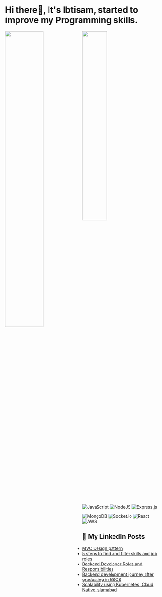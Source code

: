 # Hi there👋, It's Ibtisam, started to improve my Programming skills.

<img align="left" width="50%" src="https://github-readme-stats.vercel.app/api?username=syedibtisam&show_icons=true&theme=radical&hide=stars,issues,contribs" />

<img align="left" width="40%" src="https://github-readme-stats.vercel.app/api/top-langs/?username=syedibtisam&layout=compact" />

![JavaScript](https://img.shields.io/badge/javascript-%23323330.svg?style=for-the-badge&logo=javascript&logoColor=%23F7DF1E)
![NodeJS](https://img.shields.io/badge/node.js-6DA55F?style=for-the-badge&logo=node.js&logoColor=white)
![Express.js](https://img.shields.io/badge/express.js-%23404d59.svg?style=for-the-badge&logo=express&logoColor=%2361DAFB)

![MongoDB](https://img.shields.io/badge/MongoDB-%234ea94b.svg?style=for-the-badge&logo=mongodb&logoColor=white)
![Socket.io](https://img.shields.io/badge/Socket.io-black?style=for-the-badge&logo=socket.io&badgeColor=010101)
![React](https://img.shields.io/badge/react-%2320232a.svg?style=for-the-badge&logo=react&logoColor=%2361DAFB)
![AWS](https://img.shields.io/badge/AWS-%23FF9900.svg?style=for-the-badge&logo=amazon-aws&logoColor=white)

## 📄 My LinkedIn Posts
- [MVC Design pattern](https://www.linkedin.com/feed/update/urn:li:activity:7094301176866779136/)
- [5 steps to find and filter skills and job roles](https://www.linkedin.com/posts/syed-muhammad-ibtisam_5-steps-for-finding-the-right-skills-and-activity-7092051338452230144-yuZZ?utm_source=share&utm_medium=member_desktop)
- [Backend Developer Roles and Responsibilities](https://www.linkedin.com/posts/syed-muhammad-ibtisam_linkedin-backenddevelopment-codingjourney-activity-7088472751119712256-_Zh-?utm_source=share&utm_medium=member_desktop)
- [Backend development journey after graduating in BSCS](https://www.linkedin.com/posts/syed-muhammad-ibtisam_backenddevelopment-bscsalumni-fastpakistan-activity-7087053429990187008-gzwr?utm_source=share&utm_medium=member_desktop)
- [Scalability using Kubernetes, Cloud Native Islamabad](https://www.linkedin.com/posts/syed-muhammad-ibtisam_developer-kubernetes-cloud-activity-7033310648499380224-049h?utm_source=share&utm_medium=member_desktop)
